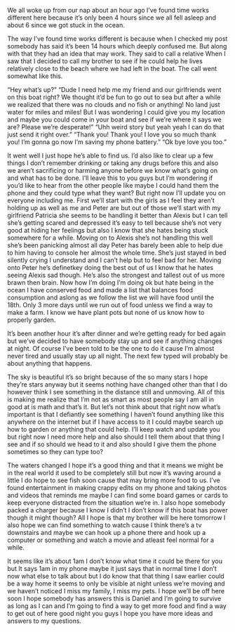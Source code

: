 We all woke up from our nap about an hour ago I’ve found time works different here because it’s only been 4 hours since we all fell asleep and about 6 since we got stuck in the ocean.

The way I’ve found time works different is because when I checked my post somebody has said it’s been 14 hours which deeply confused me. But along with that they had an idea that may work. They said to call a relative When I saw that I decided to call my brother to see if he could help he lives relatively close to the beach where we had left in the boat. The call went somewhat like this.

“Hey what’s up?”
“Dude I need help me my friend and our girlfriends went on this boat right? We thought it’d be fun to go out to sea but after a while we realized that there was no clouds and no fish or anything! No land just water for miles and miles! But I was wondering I could give you my location and maybe you could come in your boat and see if we’re where it says we are? Please we’re desperate!”
“Uhh weird story but yeah yeah I can do that just send it right over.”
“Thank you! Thank you! I love you so much thank you! I’m gonna go now I’m saving my phone battery.”
“Ok bye love you too.”

It went well I just hope he’s able to find us. I’d also like to clear up a few things I don’t remember drinking or taking any drugs before this and also we aren’t sacrificing or harming anyone before we know what’s going on and what has to be done. I’ll leave this to you guys but I’m wondering if you’d like to hear from the other people like maybe I could hand them the phone and they could type what they want? But right now I’ll update you on everyone including me. First we’ll start with the girls as I feel they aren’t holding up as well as me and Peter are but out of those we’ll start with my girlfriend Patricia she seems to be handling it better than Alexis but I can tell she’s getting scared and depressed it’s easy to tell because she’s not very good at hiding her feelings but also I know that she hates being stuck somewhere for a while. Moving on to Alexis she’s not handling this well she’s been panicking almost all day Peter has barely been able to help due to him having to console her almost the whole time. She’s just stayed in bed silently crying I understand and I can’t help but to feel bad for her. Moving onto Peter he’s definetkey doing the best out of us I know that he hates seeing Alexis sad though. He’s also the strongest and tallest out of us more brawn then brain. Now how I’m doing I’m doing ok but hate being in the ocean I have conserved food and made a list that balances food consumption and aslong as we follow the list we will have food until the 18th. Only 3 more days until we run out of food unless we find a way to make a farm. I know we have plant pots but none of us know how to properly garden.

It’s been another hour it’s after dinner and we’re getting ready for bed again but we’ve decided to have somebody stay up and see if anything changes at night. Of course I’ve been told to be the one to do it cause I’m almost never tired and usually stay up all night. The next few typed will probably be about anything that happens.

The sky is beautiful it’s so bright because of the so many stars I hope they’re stars anyway but it seems nothing have changed other than that I do however think I see something in the distance still and unmoving. All of this is making me realize that I’m not as smart as most people say I am all in good at is math and that’s it. But let’s not think about that right now what’s important is that I defiantly see something I haven’t found anything like this anywhere on the internet but if I have access to it I could maybe search up how to garden or anything that could help. I’ll keep watch and update you but right now I need more help and also should I tell them about that thing I see and if so should we head to it and also should I give them the phone sometimes so they can type too?

The waters changed I hope it’s a good thing and that it means we might be in the real world it used to be completely still but now it’s waving around a little I do hope to see fish soon cause that may bring more food to us. I’ve found entertainment in making crappy edits on my phone and taking photos and videos that reminds me maybe I can find some board games or cards to keep everyone distracted from the situation we’re in. I also hope somebody packed a charger because I know I didn’t I don’t know if this boat has power though it might though? All I hope is that my brother will be here tomorrow I also hope we can find something to watch cause I think there’s a tv downstairs and maybe we can hook up a phone there and hook up a computer or something and watch a movie and atleast feel normal for a while.

It seems like it’s about 1am I don’t know what time it could be there for you but It says 1am in my phone maybe it just says that in normal time I don’t now what else to talk about but I do know that that thing I saw earlier could be a way home it seems to only be visible at night unless we’re moving and we haven’t noticed I miss my family, I miss my pets. I hope we’ll be off here soon I hope somebody has answers this is Daniel and I’m going to survive as long as I can and I’m going to find a way to get more food and find a way to get out of here good night you guys I hope you have more ideas and answers to my questions.
